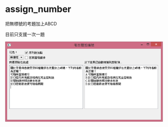 assign_number
=============

把無標號的考題加上ABCD

目前只支援一次一題

![github](https://github.com/wlhunag/assign_number/raw/master/add-num.png "考題加上編號")  
